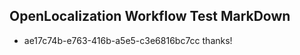 ## OpenLocalization Workflow Test MarkDown
* ae17c74b-e763-416b-a5e5-c3e6816bc7cc 
thanks!<!--HONumber=Mar16_HO3-->
